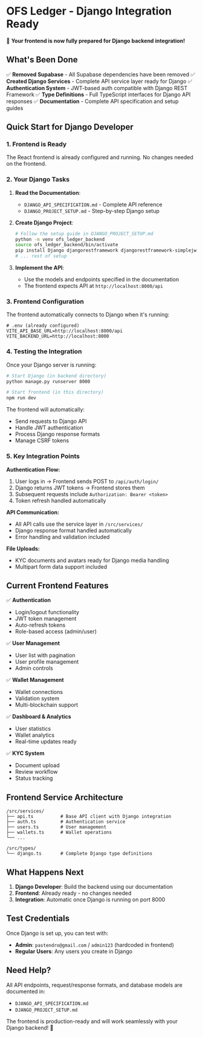 # OFS Ledger - Django Integration Ready

🎉 **Your frontend is now fully prepared for Django backend integration!**

## What's Been Done

✅ **Removed Supabase** - All Supabase dependencies have been removed
✅ **Created Django Services** - Complete API service layer ready for Django
✅ **Authentication System** - JWT-based auth compatible with Django REST Framework
✅ **Type Definitions** - Full TypeScript interfaces for Django API responses
✅ **Documentation** - Complete API specification and setup guides

## Quick Start for Django Developer

### 1. Frontend is Ready
The React frontend is already configured and running. No changes needed on the frontend.

### 2. Your Django Tasks
1. **Read the Documentation**:
   - `DJANGO_API_SPECIFICATION.md` - Complete API reference
   - `DJANGO_PROJECT_SETUP.md` - Step-by-step Django setup

2. **Create Django Project**:
   ```bash
   # Follow the setup guide in DJANGO_PROJECT_SETUP.md
   python -m venv ofs_ledger_backend
   source ofs_ledger_backend/bin/activate
   pip install Django djangorestframework djangorestframework-simplejwt
   # ... rest of setup
   ```

3. **Implement the API**:
   - Use the models and endpoints specified in the documentation
   - The frontend expects API at `http://localhost:8000/api`

### 3. Frontend Configuration

The frontend automatically connects to Django when it's running:

```env
# .env (already configured)
VITE_API_BASE_URL=http://localhost:8000/api
VITE_BACKEND_URL=http://localhost:8000
```

### 4. Testing the Integration

Once your Django server is running:

```bash
# Start Django (in backend directory)
python manage.py runserver 8000

# Start frontend (in this directory)
npm run dev
```

The frontend will automatically:
- Send requests to Django API
- Handle JWT authentication
- Process Django response formats
- Manage CSRF tokens

### 5. Key Integration Points

**Authentication Flow:**
1. User logs in → Frontend sends POST to `/api/auth/login/`
2. Django returns JWT tokens → Frontend stores them
3. Subsequent requests include `Authorization: Bearer <token>`
4. Token refresh handled automatically

**API Communication:**
- All API calls use the service layer in `/src/services/`
- Django response format handled automatically
- Error handling and validation included

**File Uploads:**
- KYC documents and avatars ready for Django media handling
- Multipart form data support included

## Current Frontend Features

✅ **Authentication**
- Login/logout functionality
- JWT token management
- Auto-refresh tokens
- Role-based access (admin/user)

✅ **User Management** 
- User list with pagination
- User profile management
- Admin controls

✅ **Wallet Management**
- Wallet connections
- Validation system
- Multi-blockchain support

✅ **Dashboard & Analytics**
- User statistics
- Wallet analytics
- Real-time updates ready

✅ **KYC System**
- Document upload
- Review workflow
- Status tracking

## Frontend Service Architecture

```
/src/services/
├── api.ts          # Base API client with Django integration
├── auth.ts         # Authentication service
├── users.ts        # User management
├── wallets.ts      # Wallet operations
└── ...

/src/types/
└── django.ts       # Complete Django type definitions
```

## What Happens Next

1. **Django Developer**: Build the backend using our documentation
2. **Frontend**: Already ready - no changes needed
3. **Integration**: Automatic once Django is running on port 8000

## Test Credentials

Once Django is set up, you can test with:
- **Admin**: `pastendro@gmail.com` / `admin123` (hardcoded in frontend)
- **Regular Users**: Any users you create in Django

## Need Help?

All API endpoints, request/response formats, and database models are documented in:
- `DJANGO_API_SPECIFICATION.md`
- `DJANGO_PROJECT_SETUP.md`

The frontend is production-ready and will work seamlessly with your Django backend! 🚀